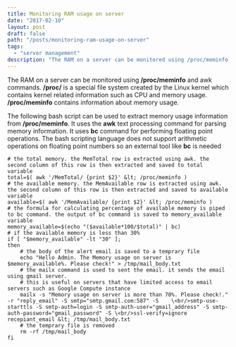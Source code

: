 ```yaml
---
title: Monitoring RAM usage on server
date: "2017-02-10"
layout: post
draft: false
path: "/posts/monitoring-ram-usage-on-server"
tags:
  - "server management"
description: "The RAM on a server can be monitored using /proc/meminfo and awk commands. /proc/ is a special file system created by the Linux kernel which contains kernel related information such as CPU and memory usage. /proc/meminfo contains information about memory usage."
---
```


The RAM on a server can be monitored using **/proc/meminfo** and awk commands. **/proc/** is a special file system created by the Linux kernel which contains kernel related information such as CPU and memory usage. **/proc/meminfo** contains information about memory usage.

The following bash script can be used to extract memory usage information from **/proc/meminfo**. It uses the **awk** text processing command for parsing memory information. It uses **bc** command for performing floating point operations. The bash scripting language does not support arithmetic operations on floating point numbers so an external tool like **bc** is needed

```
# the total memory. the MemTotal row is extracted using awk. the second column of this row is then extracted and saved to total variable
total=$( awk '/MemTotal/ {print $2}' &lt; /proc/meminfo )
# the available memory. the MemAvailable row is extracted using awk. the second column of this row is then extracted and saved to available variable
available=$( awk '/MemAvailable/ {print $2}' &lt; /proc/meminfo )
# the formula for calculating percentage of available memory is piped to bc command. the output of bc command is saved to memory_available variable
memory_available=$(echo "($available*100/$total)" | bc)
# if the available memory is less than 30%
if [ "$memory_available" -lt "30" ];
then
    # the body of the alert email is saved to a temprary file
    echo "Hello Admin. The Memory usage on server is $memory_available%. Please check!" > /tmp/mail_body.txt
    # the mailx command is used to sent the email. it sends the email using gmail server.
    # this is useful on servers that have limited access to email servers such as Google Compute instance
    mailx -s "Memory usage on server is more than 70%. Please check!." -r "reply_email" -S smtp="smtp.gmail.com:587" -S    \<br/>smtp-use-starttls -S smtp-auth=login -S smtp-auth-user="gmail_address" -S smtp-auth-password="gmail_password" -S \<br/>ssl-verify=ignore recepiant_email &lt; /tmp/mail_body.txt
    # the temprary file is removed
    rm -rf /tmp/mail_body
fi
```
